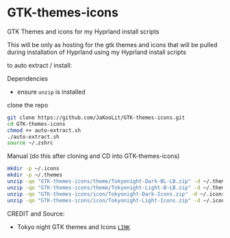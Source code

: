 # GTK-themes-icons
GTK Themes and icons for my Hyprland install scripts

This will be only as hosting for the gtk themes and icons that will be pulled during installation of Hyprland using my Hyprland install scripts

to auto extract / install:

Dependencies
- ensure `unzip` is installed 

clone the repo

```bash
git clone https://github.com/JaKooLit/GTK-themes-icons.git
cd GTK-themes-icons
chmod +× auto-extract.sh
./auto-extract.sh
source ~/.zshrc
```

Manual (do this after cloning and CD into GTK-themes-icons)
```bash
mkdir -p ~/.icons
mkdir -p ~/.themes
unzip -qo "GTK-themes-icons/theme/Tokyonight-Dark-BL-LB.zip" -d ~/.themes
unzip -qo "GTK-themes-icons/theme/Tokyonight-Light-B-LB.zip" -d ~/.themes
unzip -qo "GTK-themes-icons/icon/Tokyonight-Dark-Icons.zip" -d ~/.icons
unzip -qo "GTK-themes-icons/icon/Tokyonight-Light-Icons.zip" -d ~/.icons
```


CREDIT and Source:
- Tokyo night GTK themes and Icons [`LINK`](https://github.com/Fausto-Korpsvart/Tokyo-Night-GTK-Theme)

